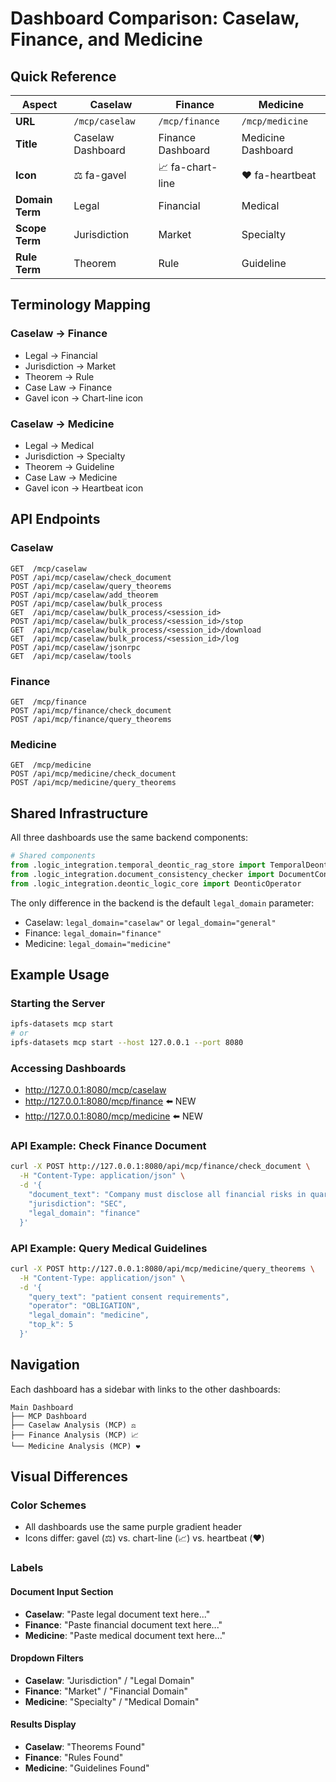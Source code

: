 # Dashboard Comparison: Caselaw, Finance, and Medicine

## Quick Reference

| Aspect | Caselaw | Finance | Medicine |
|--------|---------|---------|----------|
| **URL** | `/mcp/caselaw` | `/mcp/finance` | `/mcp/medicine` |
| **Title** | Caselaw Dashboard | Finance Dashboard | Medicine Dashboard |
| **Icon** | ⚖️ fa-gavel | 📈 fa-chart-line | ❤️ fa-heartbeat |
| **Domain Term** | Legal | Financial | Medical |
| **Scope Term** | Jurisdiction | Market | Specialty |
| **Rule Term** | Theorem | Rule | Guideline |

## Terminology Mapping

### Caselaw → Finance
- Legal → Financial
- Jurisdiction → Market
- Theorem → Rule
- Case Law → Finance
- Gavel icon → Chart-line icon

### Caselaw → Medicine
- Legal → Medical
- Jurisdiction → Specialty
- Theorem → Guideline
- Case Law → Medicine
- Gavel icon → Heartbeat icon

## API Endpoints

### Caselaw
```
GET  /mcp/caselaw
POST /api/mcp/caselaw/check_document
POST /api/mcp/caselaw/query_theorems
POST /api/mcp/caselaw/add_theorem
POST /api/mcp/caselaw/bulk_process
GET  /api/mcp/caselaw/bulk_process/<session_id>
POST /api/mcp/caselaw/bulk_process/<session_id>/stop
GET  /api/mcp/caselaw/bulk_process/<session_id>/download
GET  /api/mcp/caselaw/bulk_process/<session_id>/log
POST /api/mcp/caselaw/jsonrpc
GET  /api/mcp/caselaw/tools
```

### Finance
```
GET  /mcp/finance
POST /api/mcp/finance/check_document
POST /api/mcp/finance/query_theorems
```

### Medicine
```
GET  /mcp/medicine
POST /api/mcp/medicine/check_document
POST /api/mcp/medicine/query_theorems
```

## Shared Infrastructure

All three dashboards use the same backend components:

```python
# Shared components
from .logic_integration.temporal_deontic_rag_store import TemporalDeonticRAGStore
from .logic_integration.document_consistency_checker import DocumentConsistencyChecker
from .logic_integration.deontic_logic_core import DeonticOperator
```

The only difference in the backend is the default `legal_domain` parameter:
- Caselaw: `legal_domain="caselaw"` or `legal_domain="general"`
- Finance: `legal_domain="finance"`
- Medicine: `legal_domain="medicine"`

## Example Usage

### Starting the Server
```bash
ipfs-datasets mcp start
# or
ipfs-datasets mcp start --host 127.0.0.1 --port 8080
```

### Accessing Dashboards
- http://127.0.0.1:8080/mcp/caselaw
- http://127.0.0.1:8080/mcp/finance ⬅️ NEW
- http://127.0.0.1:8080/mcp/medicine ⬅️ NEW

### API Example: Check Finance Document
```bash
curl -X POST http://127.0.0.1:8080/api/mcp/finance/check_document \
  -H "Content-Type: application/json" \
  -d '{
    "document_text": "Company must disclose all financial risks in quarterly reports",
    "jurisdiction": "SEC",
    "legal_domain": "finance"
  }'
```

### API Example: Query Medical Guidelines
```bash
curl -X POST http://127.0.0.1:8080/api/mcp/medicine/query_theorems \
  -H "Content-Type: application/json" \
  -d '{
    "query_text": "patient consent requirements",
    "operator": "OBLIGATION",
    "legal_domain": "medicine",
    "top_k": 5
  }'
```

## Navigation

Each dashboard has a sidebar with links to the other dashboards:

```
Main Dashboard
├── MCP Dashboard
├── Caselaw Analysis (MCP) ⚖️
├── Finance Analysis (MCP) 📈
└── Medicine Analysis (MCP) ❤️
```

## Visual Differences

### Color Schemes
- All dashboards use the same purple gradient header
- Icons differ: gavel (⚖️) vs. chart-line (📈) vs. heartbeat (❤️)

### Labels
#### Document Input Section
- **Caselaw**: "Paste legal document text here..."
- **Finance**: "Paste financial document text here..."
- **Medicine**: "Paste medical document text here..."

#### Dropdown Filters
- **Caselaw**: "Jurisdiction" / "Legal Domain"
- **Finance**: "Market" / "Financial Domain"
- **Medicine**: "Specialty" / "Medical Domain"

#### Results Display
- **Caselaw**: "Theorems Found"
- **Finance**: "Rules Found"
- **Medicine**: "Guidelines Found"
